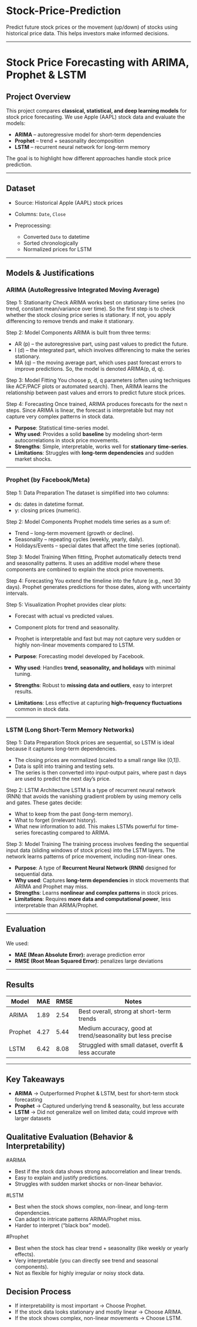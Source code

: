 # Stock-Price-Prediction
Predict future stock prices or the movement (up/down) of stocks using historical price data. This helps investors make informed decisions.

---

#  Stock Price Forecasting with ARIMA, Prophet & LSTM

##  Project Overview

This project compares **classical, statistical, and deep learning models** for stock price forecasting.
We use Apple (AAPL) stock data and evaluate the models:

* **ARIMA** – autoregressive model for short-term dependencies
* **Prophet** – trend + seasonality decomposition
* **LSTM** – recurrent neural network for long-term memory

The goal is to highlight how different approaches handle stock price prediction.

---

##  Dataset

* Source: Historical Apple (AAPL) stock prices
* Columns: `Date`, `Close`
* Preprocessing:

  * Converted `Date` to datetime
  * Sorted chronologically
  * Normalized prices for LSTM

---

##  Models & Justifications

### ARIMA (AutoRegressive Integrated Moving Average)

Step 1: Stationarity Check
ARIMA works best on stationary time series (no trend, constant mean/variance over time). So the first step is to check whether the stock closing price series is stationary. If not, you apply differencing to remove trends and make it stationary.

Step 2: Model Components
ARIMA is built from three terms:

* AR (p) – the autoregressive part, using past values to predict the future.
* I (d) – the integrated part, which involves differencing to make the series stationary.
* MA (q) – the moving average part, which uses past forecast errors to improve predictions.
So, the model is denoted ARIMA(p, d, q).

Step 3: Model Fitting
You choose p, d, q parameters (often using techniques like ACF/PACF plots or automated search). Then, ARIMA learns the relationship between past values and errors to predict future stock prices.

Step 4: Forecasting
Once trained, ARIMA produces forecasts for the next n steps. Since ARIMA is linear, the forecast is interpretable but may not capture very complex patterns in stock data.

* **Purpose**: Statistical time-series model.
* **Why used**: Provides a solid **baseline** by modeling short-term autocorrelations in stock price movements.
* **Strengths**: Simple, interpretable, works well for **stationary time-series**.
* **Limitations**: Struggles with **long-term dependencies** and sudden market shocks.

---

### Prophet (by Facebook/Meta)

Step 1: Data Preparation
The dataset is simplified into two columns:

* ds: dates in datetime format.
* y: closing prices (numeric).

Step 2: Model Components
Prophet models time series as a sum of:

* Trend – long-term movement (growth or decline).
* Seasonality – repeating cycles (weekly, yearly, daily).
* Holidays/Events – special dates that affect the time series (optional).

Step 3: Model Training
When fitting, Prophet automatically detects trend and seasonality patterns. It uses an additive model where these components are combined to explain the stock price movements.

Step 4: Forecasting
You extend the timeline into the future (e.g., next 30 days). Prophet generates predictions for those dates, along with uncertainty intervals.

Step 5: Visualization
Prophet provides clear plots:

* Forecast with actual vs predicted values.
* Component plots for trend and seasonality.
* Prophet is interpretable and fast but may not capture very sudden or highly non-linear movements compared to LSTM.

* **Purpose**: Forecasting model developed by Facebook.
* **Why used**: Handles **trend, seasonality, and holidays** with minimal tuning.
* **Strengths**: Robust to **missing data and outliers**, easy to interpret results.
* **Limitations**: Less effective at capturing **high-frequency fluctuations** common in stock data.

---

### LSTM (Long Short-Term Memory Networks)

Step 1: Data Preparation
Stock prices are sequential, so LSTM is ideal because it captures long-term dependencies.

* The closing prices are normalized (scaled to a small range like [0,1]).
* Data is split into training and testing sets.
* The series is then converted into input-output pairs, where past n days are used to predict the next day’s price.

Step 2: LSTM Architecture
LSTM is a type of recurrent neural network (RNN) that avoids the vanishing gradient problem by using memory cells and gates. These gates decide:

* What to keep from the past (long-term memory).
* What to forget (irrelevant history).
* What new information to add.
This makes LSTMs powerful for time-series forecasting compared to ARIMA.

Step 3: Model Training
The training process involves feeding the sequential input data (sliding windows of stock prices) into the LSTM layers. The network learns patterns of price movement, including non-linear ones.

* **Purpose**: A type of **Recurrent Neural Network (RNN)** designed for sequential data.
* **Why used**: Captures **long-term dependencies** in stock movements that ARIMA and Prophet may miss.
* **Strengths**: Learns **nonlinear and complex patterns** in stock prices.
* **Limitations**: Requires **more data and computational power**, less interpretable than ARIMA/Prophet.

---

## Evaluation

We used:

* **MAE (Mean Absolute Error):** average prediction error
* **RMSE (Root Mean Squared Error):** penalizes large deviations

---

## Results

| Model   | MAE  | RMSE | Notes                                       |
| ------- | ---- | ---- | ------------------------------------------- |
| ARIMA   | 1.89 | 2.54 | Best overall, strong at short-term trends   |
| Prophet | 4.27 | 5.44 | Medium accuracy, good at trend/seasonality but less precise    |
| LSTM    | 6.42 | 8.08 | Struggled with small dataset, overfit & less accurate        |

---

## Key Takeaways

* **ARIMA** → Outperformed Prophet & LSTM, best for short-term stock forecasting
* **Prophet** → Captured underlying trend & seasonality, but less accurate
* **LSTM** → Did not generalize well on limited data; could improve with larger datasets

## Qualitative Evaluation (Behavior & Interpretability)
#ARIMA
* Best if the stock data shows strong autocorrelation and linear trends.
* Easy to explain and justify predictions.
* Struggles with sudden market shocks or non-linear behavior.

#LSTM
* Best when the stock shows complex, non-linear, and long-term dependencies.
* Can adapt to intricate patterns ARIMA/Prophet miss.
* Harder to interpret (“black box” model).

#Prophet
* Best when the stock has clear trend + seasonality (like weekly or yearly effects).
* Very interpretable (you can directly see trend and seasonal components).
* Not as flexible for highly irregular or noisy stock data.

## Decision Process
* If interpretability is most important → Choose Prophet.
* If the stock data looks stationary and mostly linear → Choose ARIMA.
* If the stock shows complex, non-linear movements → Choose LSTM.
